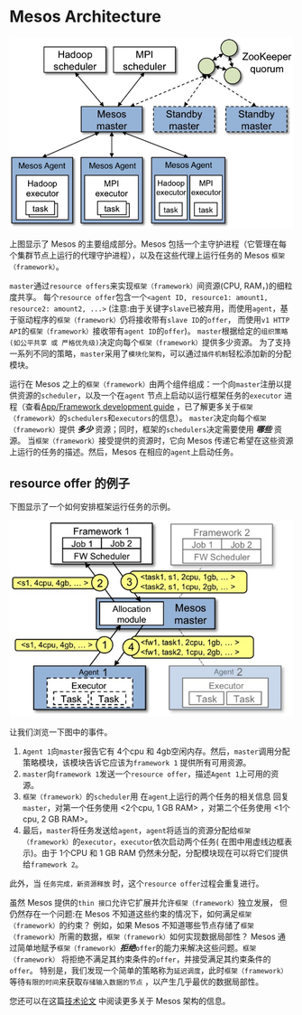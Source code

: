 # Mesos Architecture

![](images/architecture3.jpg)

上图显示了 Mesos 的主要组成部分。Mesos
包括一个主守护进程（它管理在每个集群节点上运行的代理守护进程），以及在这些代理上运行任务的 Mesos `框架（framework）`。

`master`通过`resource offers`来实现`框架（framework）`间资源(CPU, RAM，)的细粒度共享。
每个`resource offer`包含一个`<agent ID, resource1: amount1, resource2: amount2, ...>`
(注意:由于关键字`slave`已被弃用，而使用`agent`，基于驱动程序的`框架（framework）`仍将接收带有`slave ID`的`offer`，
而使用`v1 HTTP API`的`框架（framework）`接收带有`agent ID`的`offer`)。
`master`根据给定的`组织策略(如公平共享 或 严格优先级)`决定向每个`框架（framework）`提供多少资源。
为了支持一系列不同的策略，`master`采用了`模块化架构`，可以通过`插件机制`轻松添加新的分配模块。

运行在 Mesos 之上的`框架（framework）`由两个组件组成：一个向`master`注册以提供资源的`scheduler`，以及一个在`agent`
节点上启动以运行框架任务的`executor`
进程（查看[App/Framework development guide](https://mesos.apache.org/documentation/latest/app-framework-development-guide/)
，已了解更多关于`框架（framework）`的`schedulers`和`executors`的信息）。
`master`决定向每个`框架（framework）`提供 ***多少*** 资源；同时，框架的`schedulers`决定需要使用 ***哪些*** 资源。
当`框架（framework）`接受提供的资源时，它向 Mesos 传递它希望在这些资源上运行的任务的描述。然后，Mesos 在相应的`agent`上启动任务。

## resource offer 的例子

下图显示了一个如何安排框架运行任务的示例。

![](images/architecture-example.jpg)

让我们浏览一下图中的事件。

1. `Agent 1`向`master`报告它有 4个cpu 和 4gb空闲内存。然后，`master`调用分配策略模块，该模块告诉它应该为`framework 1`
   提供所有可用资源。
2. `master`向`framework 1`发送一个`resource offer`，描述`Agent 1`上可用的资源。
3. `框架（framework）`的`scheduler`用 在`agent`上运行的两个任务的相关信息 回复`master`，对第一个任务使用 <2个cpu, 1 GB RAM>
   ，对第二个任务使用 <1个cpu, 2 GB RAM>。
4. 最后，`master`将任务发送给`agent`，`agent`将适当的资源分配给`框架（framework）`的`executor`，`executor`依次启动两个任务(
   在图中用虚线边框表示)。由于 1个CPU 和 1 GB RAM 仍然未分配，分配模块现在可以将它们提供给`framework 2`。

此外，当 `任务完成，新资源释放` 时，这个`resource offer`过程会重复进行。

虽然 Mesos 提供的`thin 接口`允许它扩展并允许`框架（framework）`独立发展，
但仍然存在一个问题:在 Mesos 不知道这些约束的情况下，如何满足`框架（framework）`的约束？
例如，如果 Mesos 不知道哪些节点存储了`框架（framework）`所需的数据，`框架（framework）`如何实现数据局部性？
Mesos 通过简单地赋予`框架（framework）`***拒绝***`offer`的能力来解决这些问题。`框架（framework）`
将拒绝不满足其约束条件的`offer`，并接受满足其约束条件的`offer`。
特别是，我们发现一个简单的策略称为`延迟调度`，此时`框架（framework）`等待`有限的时间`来获取`存储输入数据的节点`
，以产生几乎最优的数据局部性。

您还可以在这篇[技术论文](https://www.usenix.org/conference/nsdi11/mesos-platform-fine-grained-resource-sharing-data-center)
中阅读更多关于 Mesos 架构的信息。

